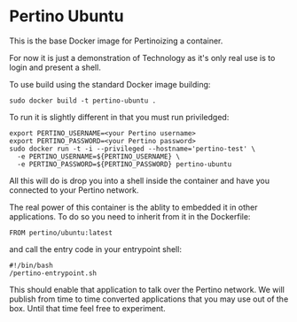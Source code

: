 Pertino Ubuntu
==============

This is the base Docker image for Pertinoizing a container.

For now it is just a demonstration of Technology as it's only real use is to login and present a shell.

To use build using the standard Docker image building:
```
sudo docker build -t pertino-ubuntu .
```

To run it is slightly different in that you must run priviledged:
```
export PERTINO_USERNAME=<your Pertino username>
export PERTINO_PASSWORD=<your Pertino password>
sudo docker run -t -i --privileged --hostname='pertino-test' \
  -e PERTINO_USERNAME=${PERTINO_USERNAME} \
  -e PERTINO_PASSWORD=${PERTINO_PASSWORD} pertino-ubuntu
```

All this will do is drop you into a shell inside the container and have you connected to your Pertino network.


The real power of this container is the ablity to embedded it in other applications.  To do so you need to inherit from it in the Dockerfile:
```
FROM pertino/ubuntu:latest
```
and call the entry code in your entrypoint shell:
```
#!/bin/bash
/pertino-entrypoint.sh
```

This should enable that application to talk over the Pertino network.  We will publish from time to time converted applications that you may use out of the box.  Until that time feel free to experiment.
